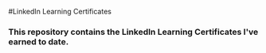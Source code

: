 #LinkedIn Learning Certificates
### This repository contains the LinkedIn Learning Certificates I've earned to date.